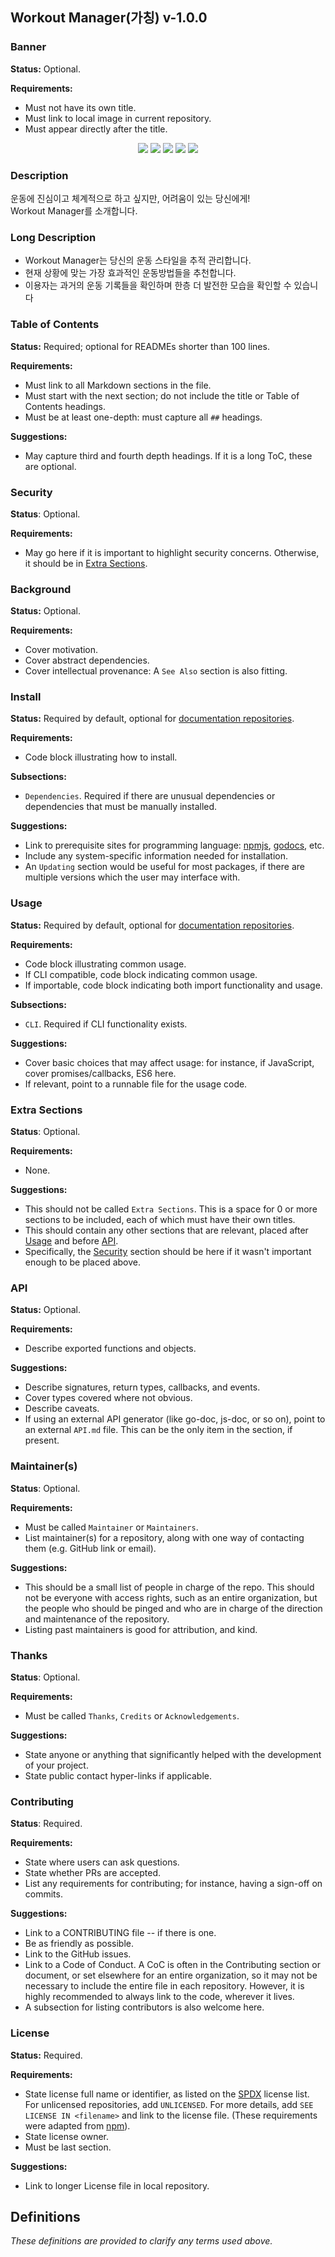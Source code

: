 ## Workout Manager(가칭) v-1.0.0

### Banner

**Status:** Optional.

**Requirements:**

- Must not have its own title.
- Must link to local image in current repository.
- Must appear directly after the title.

<p align='center'>
    <img src="https://img.shields.io/badge/React-v18.2.0-blue?logo=React"/>
    <img src="https://img.shields.io/badge/node.js-v18.12.1-green?logo=Node.js"/>
    <img src="https://img.shields.io/badge/mongodb-v4.0.10-critical?logo=mongodb"/>
    <img src="https://img.shields.io/badge/mongoose-v5.10.15-critical?logo=mongodb"/>
    <img src="https://img.shields.io/badge/Typescript-v4.9.3-blue?logo=typescript"/>
    
</p>

### Description

운동에 진심이고 체계적으로 하고 싶지만, 어려움이 있는 당신에게!
<br/>
Workout Manager를 소개합니다.

### Long Description

- Workout Manager는 당신의 운동 스타일을 추적 관리합니다.
- 현재 상황에 맞는 가장 효과적인 운동방법들을 추천합니다.
- 이용자는 과거의 운동 기록들을 확인하며 한층 더 발전한 모습을 확인할 수 있습니다

### Table of Contents

**Status:** Required; optional for READMEs shorter than 100 lines.

**Requirements:**

- Must link to all Markdown sections in the file.
- Must start with the next section; do not include the title or Table of Contents headings.
- Must be at least one-depth: must capture all `##` headings.

**Suggestions:**

- May capture third and fourth depth headings. If it is a long ToC, these are optional.

### Security

**Status**: Optional.

**Requirements:**

- May go here if it is important to highlight security concerns. Otherwise, it should be in [Extra Sections](#extra-sections).

### Background

**Status:** Optional.

**Requirements:**

- Cover motivation.
- Cover abstract dependencies.
- Cover intellectual provenance: A `See Also` section is also fitting.

### Install

**Status:** Required by default, optional for [documentation repositories](#definitions).

**Requirements:**

- Code block illustrating how to install.

**Subsections:**

- `Dependencies`. Required if there are unusual dependencies or dependencies that must be manually installed.

**Suggestions:**

- Link to prerequisite sites for programming language: [npmjs](https://npmjs.com), [godocs](https://godoc.org), etc.
- Include any system-specific information needed for installation.
- An `Updating` section would be useful for most packages, if there are multiple versions which the user may interface with.

### Usage

**Status:** Required by default, optional for [documentation repositories](#definitions).

**Requirements:**

- Code block illustrating common usage.
- If CLI compatible, code block indicating common usage.
- If importable, code block indicating both import functionality and usage.

**Subsections:**

- `CLI`. Required if CLI functionality exists.

**Suggestions:**

- Cover basic choices that may affect usage: for instance, if JavaScript, cover promises/callbacks, ES6 here.
- If relevant, point to a runnable file for the usage code.

### Extra Sections

**Status**: Optional.

**Requirements:**

- None.

**Suggestions:**

- This should not be called `Extra Sections`. This is a space for 0 or more sections to be included, each of which must have their own titles.
- This should contain any other sections that are relevant, placed after [Usage](#usage) and before [API](#api).
- Specifically, the [Security](#security) section should be here if it wasn't important enough to be placed above.

### API

**Status:** Optional.

**Requirements:**

- Describe exported functions and objects.

**Suggestions:**

- Describe signatures, return types, callbacks, and events.
- Cover types covered where not obvious.
- Describe caveats.
- If using an external API generator (like go-doc, js-doc, or so on), point to an external `API.md` file. This can be the only item in the section, if present.

### Maintainer(s)

**Status**: Optional.

**Requirements:**

- Must be called `Maintainer` or `Maintainers`.
- List maintainer(s) for a repository, along with one way of contacting them (e.g. GitHub link or email).

**Suggestions:**

- This should be a small list of people in charge of the repo. This should not be everyone with access rights, such as an entire organization, but the people who should be pinged and who are in charge of the direction and maintenance of the repository.
- Listing past maintainers is good for attribution, and kind.

### Thanks

**Status**: Optional.

**Requirements:**

- Must be called `Thanks`, `Credits` or `Acknowledgements`.

**Suggestions:**

- State anyone or anything that significantly helped with the development of your project.
- State public contact hyper-links if applicable.

### Contributing

**Status**: Required.

**Requirements:**

- State where users can ask questions.
- State whether PRs are accepted.
- List any requirements for contributing; for instance, having a sign-off on commits.

**Suggestions:**

- Link to a CONTRIBUTING file -- if there is one.
- Be as friendly as possible.
- Link to the GitHub issues.
- Link to a Code of Conduct. A CoC is often in the Contributing section or document, or set elsewhere for an entire organization, so it may not be necessary to include the entire file in each repository. However, it is highly recommended to always link to the code, wherever it lives.
- A subsection for listing contributors is also welcome here.

### License

**Status:** Required.

**Requirements:**

- State license full name or identifier, as listed on the [SPDX](https://spdx.org/licenses/) license list. For unlicensed repositories, add `UNLICENSED`. For more details, add `SEE LICENSE IN <filename>` and link to the license file. (These requirements were adapted from [npm](https://docs.npmjs.com/files/package.json#license)).
- State license owner.
- Must be last section.

**Suggestions:**

- Link to longer License file in local repository.

## Definitions

_These definitions are provided to clarify any terms used above._
